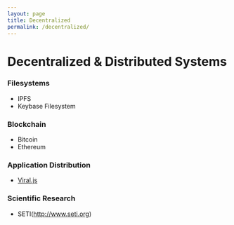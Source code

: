 ```yaml
---
layout: page
title: Decentralized
permalink: /decentralized/
---
```


# Decentralized & Distributed Systems

### Filesystems

- IPFS
- Keybase Filesystem

### Blockchain

- Bitcoin
- Ethereum

### Application Distribution

- [Viral.js](http://pixelscommander.github.io/Viral.JS/#.V6QIX0J97MW)

### Scientific Research

- SETI(http://www.seti.org)